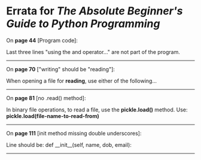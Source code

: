 # Errata for *The Absolute Beginner's Guide to Python Programming*

On **page 44** [Program code]:
 
Last three lines "using the and operator..." are not part of the program.

***

On **page 70** ["writing" should be "reading"]:
 
When opening a file for **reading**, use either of the following...

***

On **page 81** [no .read() method]:
 
In binary file operations, to read a file, use the **pickle.load()** method. Use: **pickle.load(file-name-to-read-from)**

***

On **page 111** [init method missing double underscores]:
 
Line should be: def &#95;&#95;init&#95;&#95;(self, name, dob, email):

***
